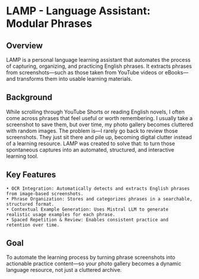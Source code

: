 # LAMP - Language Assistant: Modular Phrases

## Overview
LAMP is a personal language learning assistant that automates the process of capturing, organizing, and practicing English phrases. It extracts phrases from screenshots—such as those taken from YouTube videos or eBooks—and transforms them into usable learning materials.



## Background
While scrolling through YouTube Shorts or reading English novels, I often come across phrases that feel useful or worth remembering. I usually take a screenshot to save them, but over time, my photo gallery becomes cluttered with random images. The problem is—I rarely go back to review those screenshots. They just sit there and pile up, becoming digital clutter instead of a learning resource. LAMP was created to solve that: to turn those spontaneous captures into an automated, structured, and interactive learning tool.



## Key Features
	• OCR Integration: Automatically detects and extracts English phrases from image-based screenshots.
	• Phrase Organization: Stores and categorizes phrases in a searchable, structured format.
	• Contextual Example Generation: Uses Mistral LLM to generate realistic usage examples for each phrase.
	• Spaced Repetition & Review: Enables consistent practice and retention over time.


## Goal
To automate the learning process by turning phrase screenshots into actionable practice content—so your photo gallery becomes a dynamic language resource, not just a cluttered archive.
